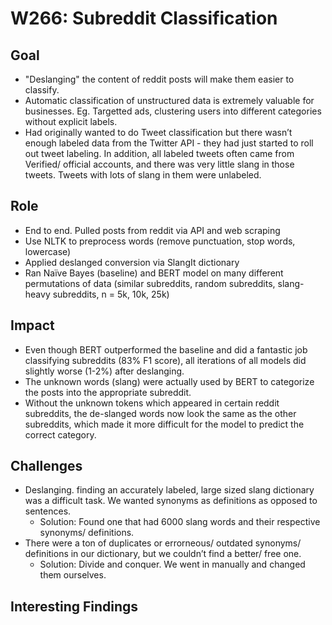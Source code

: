 # W266: Subreddit Classification

## Goal
- "Deslanging" the content of reddit posts will make them easier to classify.
- Automatic classification of unstructured data is extremely valuable for businesses. Eg. Targetted ads, clustering users into different categories without explicit labels.
- Had originally wanted to do Tweet classification but there wasn’t enough labeled data from the Twitter API - they had just started to roll out tweet labeling. In addition, all labeled tweets often came from Verified/ official accounts, and there was very little slang in those tweets. Tweets with lots of slang in them were unlabeled.

## Role
- End to end. Pulled posts from reddit via API and web scraping
- Use NLTK to preprocess words (remove punctuation, stop words, lowercase)
- Applied deslanged conversion via SlangIt dictionary
-	Ran Naïve Bayes (baseline) and BERT model on many different permutations of data (similar subreddits, random subreddits, slang-heavy subreddits, n = 5k, 10k, 25k)

## Impact
- Even though BERT outperformed the baseline and did a fantastic job classifying subreddits (83% F1 score), all iterations of all models did slightly worse (1-2%) after deslanging.
- The unknown words (slang) were actually used by BERT to categorize the posts into the appropriate subreddit.
- Without the unknown tokens which appeared in certain reddit subreddits, the de-slanged words now look the same as the other subreddits, which made it more difficult for the model to predict the correct category.


## Challenges
- Deslanging. finding an accurately labeled, large sized slang dictionary was a difficult task. We wanted synonyms as definitions as opposed to sentences.
  - Solution: Found one that had 6000 slang words and their respective synonyms/ definitions.
- There were a ton of duplicates or errorneous/ outdated synonyms/ definitions in our dictionary, but we couldn’t find a better/ free one. 
  - Solution: Divide and conquer. We went in manually and changed them ourselves.


## Interesting Findings

